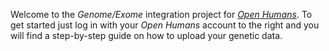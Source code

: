 Welcome to the *Genome/Exome* integration project for [*Open Humans*](https://www.openhumans.org). To get started just log in with your *Open Humans* account to the right and you will find a step-by-step guide on how to upload your genetic data.
